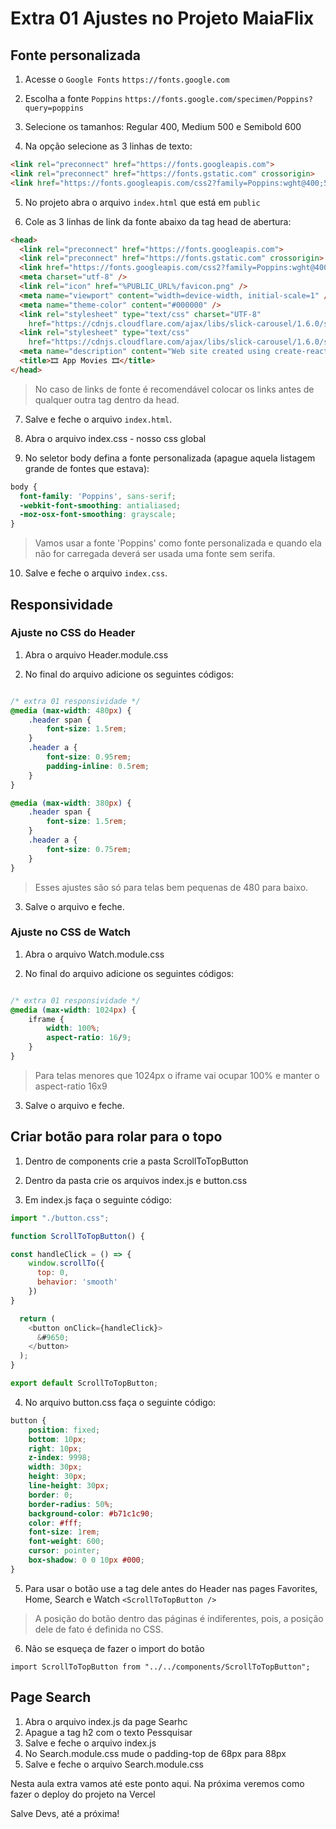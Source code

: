# Extra 01 Ajustes no Projeto MaiaFlix

## Fonte personalizada

1. Acesse o `Google Fonts`
`https://fonts.google.com`

2. Escolha a fonte `Poppins`
`https://fonts.google.com/specimen/Poppins?query=poppins`

3. Selecione os tamanhos: Regular 400, Medium 500 e Semibold 600

4. Na opção <link> selecione as 3 linhas de texto:

~~~html
<link rel="preconnect" href="https://fonts.googleapis.com">
<link rel="preconnect" href="https://fonts.gstatic.com" crossorigin>
<link href="https://fonts.googleapis.com/css2?family=Poppins:wght@400;500;600&display=swap" rel="stylesheet">
~~~

5. No projeto abra o arquivo `index.html` que está em `public`

6. Cole as 3 linhas de link da fonte abaixo da tag head de abertura:

~~~html
<head>
  <link rel="preconnect" href="https://fonts.googleapis.com">
  <link rel="preconnect" href="https://fonts.gstatic.com" crossorigin>
  <link href="https://fonts.googleapis.com/css2?family=Poppins:wght@400;500;600&display=swap" rel="stylesheet">
  <meta charset="utf-8" />
  <link rel="icon" href="%PUBLIC_URL%/favicon.png" />
  <meta name="viewport" content="width=device-width, initial-scale=1" />
  <meta name="theme-color" content="#000000" />
  <link rel="stylesheet" type="text/css" charset="UTF-8"
    href="https://cdnjs.cloudflare.com/ajax/libs/slick-carousel/1.6.0/slick.min.css" />
  <link rel="stylesheet" type="text/css"
    href="https://cdnjs.cloudflare.com/ajax/libs/slick-carousel/1.6.0/slick-theme.min.css" />
  <meta name="description" content="Web site created using create-react-app" />
  <title>🎞 App Movies 🎞</title>
</head>
~~~

> No caso de links de fonte é recomendável colocar os links antes de qualquer outra tag dentro da head.

7. Salve e feche o arquivo `index.html`.

8. Abra o arquivo index.css - nosso css global

9. No seletor body defina a fonte personalizada (apague aquela listagem grande de fontes que estava):
~~~css
body {
  font-family: 'Poppins', sans-serif;
  -webkit-font-smoothing: antialiased;
  -moz-osx-font-smoothing: grayscale;
}
~~~

> Vamos usar a fonte 'Poppins' como fonte personalizada e quando ela não for carregada deverá ser usada uma fonte sem serifa.

10. Salve e feche o arquivo `index.css`.

## Responsividade

### Ajuste no CSS do Header

1. Abra o arquivo Header.module.css

2. No final do arquivo adicione os seguintes códigos:

~~~css

/* extra 01 responsividade */
@media (max-width: 480px) {
    .header span {
        font-size: 1.5rem;
    }
    .header a {
        font-size: 0.95rem;
        padding-inline: 0.5rem;
    }
}

@media (max-width: 380px) {
    .header span {
        font-size: 1.5rem;
    }
    .header a {
        font-size: 0.75rem;
    }
}

~~~

> Esses ajustes são só para telas bem pequenas de 480 para baixo.

3. Salve o arquivo e feche.


### Ajuste no CSS de Watch

1. Abra o arquivo Watch.module.css

2. No final do arquivo adicione os seguintes códigos:

~~~css

/* extra 01 responsividade */
@media (max-width: 1024px) {
    iframe {
        width: 100%;
        aspect-ratio: 16/9;
    }
}

~~~

> Para telas menores que 1024px o iframe vai ocupar 100% e manter o aspect-ratio 16x9

3. Salve o arquivo e feche.

## Criar botão para rolar para o topo

1. Dentro de components crie a pasta ScrollToTopButton

2. Dentro da pasta crie os arquivos index.js e button.css

3. Em index.js faça o seguinte código:

~~~javascript
import "./button.css";

function ScrollToTopButton() {

const handleClick = () => {
	window.scrollTo({
	  top: 0,
	  behavior: 'smooth'
	})
}

  return (
    <button onClick={handleClick}>
      &#9650;
    </button>
  );
}

export default ScrollToTopButton;

~~~

4. No arquivo button.css faça o seguinte código:

~~~css
button {
    position: fixed;
    bottom: 10px;
    right: 10px;
    z-index: 9998;
    width: 30px;
    height: 30px;
    line-height: 30px;
    border: 0;
    border-radius: 50%;
    background-color: #b71c1c90;
    color: #fff;
    font-size: 1rem;
    font-weight: 600;
    cursor: pointer;
    box-shadow: 0 0 10px #000;
}

~~~

5. Para usar o botão use a tag dele antes do Header nas pages Favorites, Home, Search e Watch
`<ScrollToTopButton />`

> A posição do botão dentro das páginas é indiferentes, pois, a posição dele de fato é definida no CSS.

6. Não se esqueça de fazer o import do botão

`import ScrollToTopButton from "../../components/ScrollToTopButton";`


## Page Search

1. Abra o arquivo index.js da page Searhc
2. Apague a tag h2 com o texto Pessquisar
3. Salve e feche o arquivo index.js
4. No Search.module.css mude o padding-top de 68px para 88px
5. Salve e feche o arquivo Search.module.css

Nesta aula extra vamos até este ponto aqui. Na próxima veremos como fazer o deploy do projeto na Vercel

Salve Devs, até a próxima!
